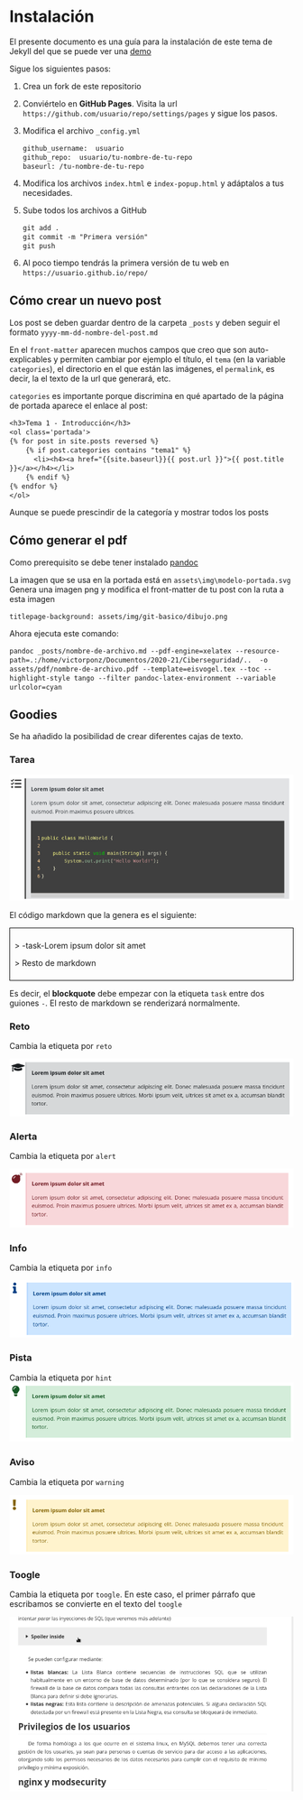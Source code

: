 # Instalación

El presente documento es una guía para la instalación de este tema de Jekyll del que se puede ver una [demo](https://victorponz.github.io/Ciberseguridad-PePS/)

Sigue los siguientes pasos:

1. Crea un fork de este repositorio

2. Conviértelo en **GitHub Pages**. 
   Visita la url `https://github.com/usuario/repo/settings/pages` y sigue los pasos.

3. Modifica el archivo `_config.yml`

   ```
   github_username:  usuario
   github_repo:  usuario/tu-nombre-de-tu-repo
   baseurl: /tu-nombre-de-tu-repo
   ```
4. Modifica los archivos `index.html`  e `index-popup.html` y adáptalos a tus necesidades.
5. Sube todos los archivos a GitHub

   ```
   git add .
   git commit -m "Primera versión"
   git push
   ```

6. Al poco tiempo tendrás la primera versión de tu web en `https://usuario.github.io/repo/`

## Cómo crear un nuevo post

Los post se deben guardar dentro de la carpeta `_posts` y deben seguir el formato `yyyy-mm-dd-nombre-del-post.md`

En el `front-matter` aparecen muchos campos que creo que son auto-explicables y permiten cambiar por ejemplo el título, el `tema` (en la variable `categories`), el directorio en el que están las imágenes, el `permalink`, es decir, la el texto de la url que generará, etc.

`categories` es importante porque discrimina en qué apartado de la página de portada aparece el enlace al post:

```jade
<h3>Tema 1 - Introducción</h3>
<ol class='portada'> 
{% for post in site.posts reversed %}
    {% if post.categories contains "tema1" %}
      <li><h4><a href="{{site.baseurl}}{{ post.url }}">{{ post.title }}</a></h4></li>
    {% endif %}
{% endfor %}
</ol>
```
Aunque se puede prescindir de la categoría y mostrar todos los posts

## Cómo generar el pdf

Como prerequisito se debe tener instalado [pandoc](https://pandoc.org/)

La imagen que se usa en la portada está en `assets\img\modelo-portada.svg` Genera una imagen png y modifica el front-matter de tu post con la ruta a esta imagen

```
titlepage-background: assets/img/git-basico/dibujo.png
```

Ahora ejecuta este comando:

```
pandoc _posts/nombre-de-archivo.md --pdf-engine=xelatex --resource-path=.:/home/victorponz/Documentos/2020-21/Ciberseguridad/..  -o assets/pdf/nombre-de-archivo.pdf --template=eisvogel.tex --toc --highlight-style tango --filter pandoc-latex-environment --variable urlcolor=cyan
```

## Goodies

Se ha añadido la posibilidad de crear diferentes cajas de texto.

### Tarea

![](assets/img/tarea.png)

El código markdown que la genera es el siguiente:

<div style='border: 1px solid black; padding:8px'>
<p>
> -task-Lorem ipsum dolor sit amet
</p>
<p>
> Resto de markdown
</p>
</div>

Es decir, el **blockquote** debe empezar con la etiqueta `task` entre dos guiones `-`.
El resto de markdown se renderizará normalmente.

### Reto

Cambia la etiqueta por `reto`

![](assets/img/reto.png)

### Alerta

Cambia la etiqueta por `alert`

![](assets/img/alert.png)

### Info

Cambia la etiqueta por `info`

![](assets/img/info.png)

### Pista

Cambia la etiqueta por `hint`
![](assets/img/pista.png)

### Aviso

Cambia la etiqueta por `warning`

![](assets/img/aviso.png)

### Toogle

Cambia la etiqueta por `toogle`. En este caso, el primer párrafo que escribamos se convierte en el texto del `toogle`

![](assets/img/toogle.gif)
